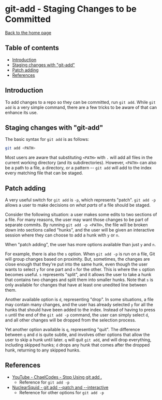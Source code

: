 git-add - Staging Changes to be Committed
=========================================

[Back to the home page](../README.md)

Table of contents
-----------------

- [Introduction](#introduction)
- [Staging changes with "git-add"](#staging-changes-with-git-add)
- [Patch adding](#patch-adding)
- [References](#references)

Introduction
------------

To add changes to a repo so they can be committed, run `git add`. While `git add` is a very simple command, there are a few tricks to be aware of that can enhance its use.

Staging changes with "git-add"
------------------------------

The basic syntax for `git add` is as follows:

```bash
git add <PATH>
```

Most users are aware that substituting `<PATH>` with `.` will add all files in the current working directory (and its subdirectories). However, `<PATH>` can also be a path to a file, a directory, or a pattern -- `git add` will add to the index every matching file that can be staged.

Patch adding
------------

A very useful switch for `git add` is `-p`, which represents "patch". `git add -p` allows a user to make decisions on *what parts* of a file should be staged.

Consider the following situation: a user makes some edits to two sections of a file. For many reasons, the user may want those changes to be part of separate commits. By running `git add -p <PATH>`, the file will be broken down into sections called "hunks", and the user will be given an interactive session where they can choose to add a hunk with `y` or `n`.

When "patch adding", the user has more options available than just `y` and `n`.

For example, there is also the `s` option. When `git add -p` is run on a file, Git will group changes based on proximity. But, sometimes, the changes are close enough that they're put into the same hunk, even though the user wants to select `y` for one part and `n` for the other. This is where the `s` option becomes useful. `s` represents "split", and it allows the user to take a hunk that contains two changes and split them into smaller hunks. Note that `s` is only available for changes that have at least one unedited line between them.

Another available option is `d`, representing "drop". In some situations, a file may contain many changes, and the user has already selected `y` for all the hunks that should have been added to the index. Instead of having to press `n` until the end of the `git add -p` command, the user can simply select `d`, and all other changes will be dropped from the selection process.

Yet another option available is `q`, representing "quit". The difference between `q` and `d` is quite subtle, and involves other options that allow the user to skip a hunk until later. `q` will quit `git add`, and will drop everything, including skipped hunks; `d` drops any hunk that comes after the dropped hunk, returning to any skipped hunks.

References
----------

- [YouTube - ChaelCodes - Stop Using git add .](https://www.youtube.com/watch?v=u3NG1966zso)
    - Reference for `git add -p`
- [NuclearSquid - git add --patch and --interactive](https://nuclearsquid.com/writings/git-add/)
    - Reference for other options for `git add -p`
